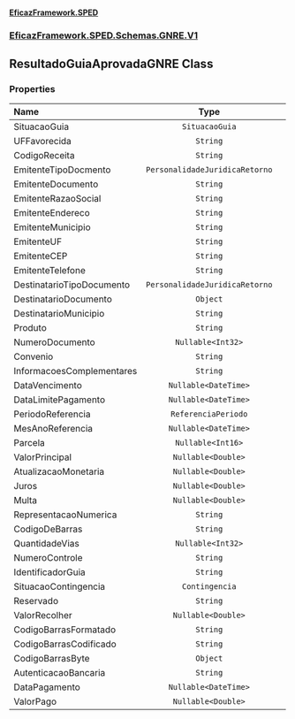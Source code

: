 #### [EficazFramework.SPED](EficazFrameworkSPED.md 'EficazFramework SPED')
### [EficazFramework.SPED.Schemas.GNRE.V1](EficazFramework.SPED.Schemas.GNRE.V1.md 'EficazFramework.SPED.Schemas.GNRE.V1')

## ResultadoGuiaAprovadaGNRE Class
### Properties

| Name | Type | |
| :--- | :---: | :--- |
| SituacaoGuia | `SituacaoGuia` |  |
| UFFavorecida | `String` |  |
| CodigoReceita | `String` |  |
| EmitenteTipoDocmento | `PersonalidadeJuridicaRetorno` |  |
| EmitenteDocumento | `String` |  |
| EmitenteRazaoSocial | `String` |  |
| EmitenteEndereco | `String` |  |
| EmitenteMunicipio | `String` |  |
| EmitenteUF | `String` |  |
| EmitenteCEP | `String` |  |
| EmitenteTelefone | `String` |  |
| DestinatarioTipoDocumento | `PersonalidadeJuridicaRetorno` |  |
| DestinatarioDocumento | `Object` |  |
| DestinatarioMunicipio | `String` |  |
| Produto | `String` |  |
| NumeroDocumento | `Nullable<Int32>` |  |
| Convenio | `String` |  |
| InformacoesComplementares | `String` |  |
| DataVencimento | `Nullable<DateTime>` |  |
| DataLimitePagamento | `Nullable<DateTime>` |  |
| PeriodoReferencia | `ReferenciaPeriodo` |  |
| MesAnoReferencia | `Nullable<DateTime>` |  |
| Parcela | `Nullable<Int16>` |  |
| ValorPrincipal | `Nullable<Double>` |  |
| AtualizacaoMonetaria | `Nullable<Double>` |  |
| Juros | `Nullable<Double>` |  |
| Multa | `Nullable<Double>` |  |
| RepresentacaoNumerica | `String` |  |
| CodigoDeBarras | `String` |  |
| QuantidadeVias | `Nullable<Int32>` |  |
| NumeroControle | `String` |  |
| IdentificadorGuia | `String` |  |
| SituacaoContingencia | `Contingencia` |  |
| Reservado | `String` |  |
| ValorRecolher | `Nullable<Double>` |  |
| CodigoBarrasFormatado | `String` |  |
| CodigoBarrasCodificado | `String` |  |
| CodigoBarrasByte | `Object` |  |
| AutenticacaoBancaria | `String` |  |
| DataPagamento | `Nullable<DateTime>` |  |
| ValorPago | `Nullable<Double>` |  |
